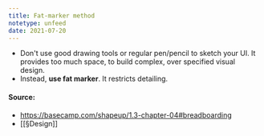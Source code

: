 ```yaml
---
title: Fat-marker method
notetype: unfeed
date: 2021-07-20
---
```


- Don't use good drawing tools or regular pen/pencil to sketch your UI. It provides too much space, to build complex, over specified visual design. 
- Instead, **use fat marker**. It restricts detailing. 

#### Source: 
- https://basecamp.com/shapeup/1.3-chapter-04#breadboarding
- [[§Design]]